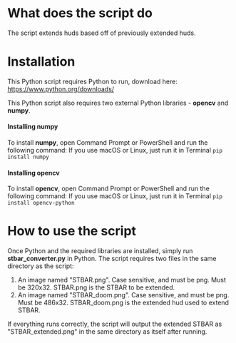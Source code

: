 # What does the script do
The script extends huds based off of previously extended huds. 

# Installation
This Python script requires Python to run, download here: https://www.python.org/downloads/

This Python script also requires two external Python libraries - **opencv** and **numpy**.

#### Installing numpy
To install **numpy**, open Command Prompt or PowerShell and run the following command:
If you use macOS or Linux, just run it in Terminal
```pip install numpy```

#### Installing opencv
To install **opencv**, open Command Prompt or PowerShell and run the following command:
If you use macOS or Linux, just run it in Terminal
```pip install opencv-python```

# How to use the script
Once Python and the required libraries are installed, simply run **stbar_converter.py** in Python.
The script requires two files in the same directory as the script:
1. An image named "STBAR.png". Case sensitive, and must be png. Must be 320x32. STBAR.png is the STBAR to be extended.
2. An image named "STBAR_doom.png". Case sensitive, and must be png. Must be 486x32. STBAR_doom.png is the extended hud used to extend STBAR.

If everything runs correctly, the script will output the extended STBAR as "STBAR_extended.png" in the same directory as itself after running.
